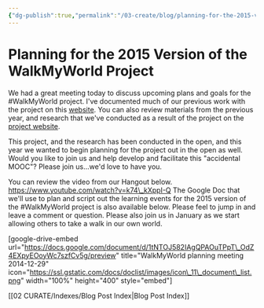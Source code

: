 ```yaml
---
{"dg-publish":true,"permalink":"/03-create/blog/planning-for-the-2015-version-of-the-walk-my-world-project/","title":"Planning for the 2015 Version of the #WalkMyWorld Project","tags":["walkmyworld"]}
---
```


# Planning for the 2015 Version of the WalkMyWorld Project

We had a great meeting today to discuss upcoming plans and goals for the #WalkMyWorld project. I've documented much of our previous work with the project on this [website](http://wiobyrne.com/tag/walkmyworld/). You can also review materials from the previous year, and research that we've conducted as a result of the project on the [project website](https://sites.google.com/site/walkmyworldproject/).

This project, and the research has been conducted in the open, and this year we wanted to begin planning for the project out in the open as well. Would you like to join us and help develop and facilitate this "accidental MOOC"? Please join us...we'd love to have you.

You can review the video from our Hangout below. https://www.youtube.com/watch?v=k74\_kXppI-Q The Google Doc that we'll use to plan and script out the learning events for the 2015 version of the #WalkMyWorld project is also available below. Please feel to jump in and leave a comment or question. Please also join us in January as we start allowing others to take a walk in our own world.

\[google-drive-embed url="https://docs.google.com/document/d/1tNTOJ582IAgQPAOuTPpT\_OdZ4EXpyEOoyWc7szfCv5g/preview" title="WalkMyWorld planning meeting 2014-12-29" icon="https://ssl.gstatic.com/docs/doclist/images/icon\_11\_document\_list.png" width="100%" height="400" style="embed"\]

[[02 CURATE/Indexes/Blog Post Index\|Blog Post Index]]